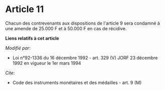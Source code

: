 # Article 11

Chacun des contrevenants aux dispositions de l'article 9 sera condamné à une amende de 25.000 F et à 50.000 F en cas de
récidive.

**Liens relatifs à cet article**

_Modifié par_:

  - Loi n°92-1336 du 16 décembre 1992 - art. 329 (V) JORF 23 décembre 1992 en vigueur le 1er mars 1994

_Cite_:

  - Code des instruments monétaires et des médailles - art. 9 (M)
